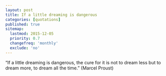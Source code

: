 ```yaml
---
layout: post
title: If a little dreaming is dangerous
categories: [quotations]
published: true
sitemap:
  lastmod: 2015-12-05
  priority: 0.7
  changefreq: 'monthly'
  exclude: 'no'
---
```


“If a little dreaming is dangerous, the cure for it is not to dream less but to dream more, to dream all the time.” (Marcel Proust)
